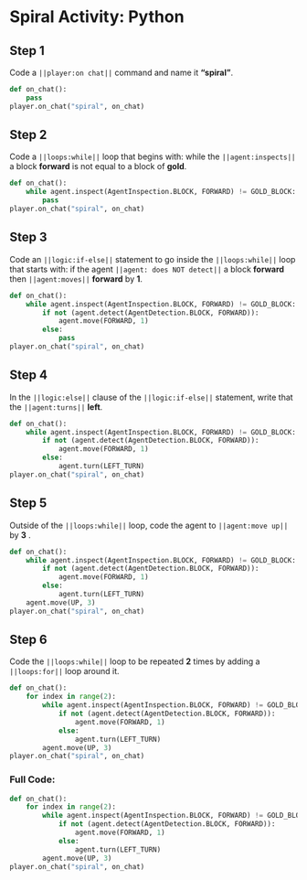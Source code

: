 
# Spiral Activity: Python

## Step 1
Code a ``||player:on chat||`` command and name it **“spiral”**.

```python
def on_chat():
    pass
player.on_chat("spiral", on_chat)
```

## Step 2

Code a ``||loops:while||`` loop that begins with: while the ``||agent:inspects||`` a block **forward** is not equal to a block of **gold**.

```python
def on_chat():
    while agent.inspect(AgentInspection.BLOCK, FORWARD) != GOLD_BLOCK:
        pass
player.on_chat("spiral", on_chat)
```

## Step 3

Code an ``||logic:if-else||`` statement to go inside the ``||loops:while||`` loop that starts with: if the agent ``||agent: does NOT detect||`` a block **forward** then ``||agent:moves||`` **forward** by **1**. 

```python
def on_chat():
    while agent.inspect(AgentInspection.BLOCK, FORWARD) != GOLD_BLOCK:
        if not (agent.detect(AgentDetection.BLOCK, FORWARD)):
            agent.move(FORWARD, 1)
        else:
            pass
player.on_chat("spiral", on_chat)
```

## Step 4

In the ``||logic:else||`` clause of the ``||logic:if-else||`` statement, write that the ``||agent:turns||`` **left**. 

```python
def on_chat():
    while agent.inspect(AgentInspection.BLOCK, FORWARD) != GOLD_BLOCK:
        if not (agent.detect(AgentDetection.BLOCK, FORWARD)):
            agent.move(FORWARD, 1)
        else:
            agent.turn(LEFT_TURN)
player.on_chat("spiral", on_chat)
```

## Step 5

Outside of the ``||loops:while||`` loop, code the agent to ``||agent:move up||`` by **3** .

```python
def on_chat():
    while agent.inspect(AgentInspection.BLOCK, FORWARD) != GOLD_BLOCK:
        if not (agent.detect(AgentDetection.BLOCK, FORWARD)):
            agent.move(FORWARD, 1)
        else:
            agent.turn(LEFT_TURN)
    agent.move(UP, 3)
player.on_chat("spiral", on_chat)
```

## Step 6

Code the ``||loops:while||`` loop to be repeated **2** times by adding a ``||loops:for||`` loop around it. 

```python
def on_chat():
    for index in range(2):
        while agent.inspect(AgentInspection.BLOCK, FORWARD) != GOLD_BLOCK:
            if not (agent.detect(AgentDetection.BLOCK, FORWARD)):
                agent.move(FORWARD, 1)
            else:
                agent.turn(LEFT_TURN)
        agent.move(UP, 3)
player.on_chat("spiral", on_chat)
```

### Full Code: 

```python
def on_chat():
    for index in range(2):
        while agent.inspect(AgentInspection.BLOCK, FORWARD) != GOLD_BLOCK:
            if not (agent.detect(AgentDetection.BLOCK, FORWARD)):
                agent.move(FORWARD, 1)
            else:
                agent.turn(LEFT_TURN)
        agent.move(UP, 3)
player.on_chat("spiral", on_chat)
```

